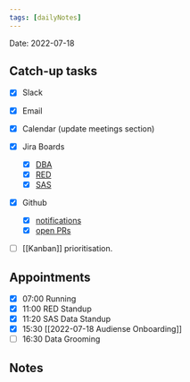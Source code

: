 ```yaml
---
tags: [dailyNotes]
---
```

 
Date: 2022-07-18

## Catch-up tasks

- [x] Slack
- [x] Email
- [x] Calendar (update meetings section)
- [x] Jira Boards
  - [x] [DBA](https://hybridtheory.atlassian.net/jira/software/c/projects/DBA/boards/90) 
  - [x] [RED](https://hybridtheory.atlassian.net/jira/software/c/projects/RED/boards/86)
  - [x] [SAS](https://hybridtheory.atlassian.net/jira/software/c/projects/SAS/boards/66)
- [x] Github
  - [x] [notifications](https://github.com/notifications?query=is%3Aunread)
  - [x] [open PRs](https://github.com/pulls?q=is%3Aopen+is%3Apr+user%3Ahybridtheory+-label%3Adependencies+)
- [ ] [[Kanban]] prioritisation.


## Appointments
- [x] 07:00 Running
- [x] 11:00 RED Standup
- [x] 11:20 SAS Data Standup
- [x] 15:30 [[2022-07-18 Audiense Onboarding]]
- [ ] 16:30 Data Grooming

## Notes